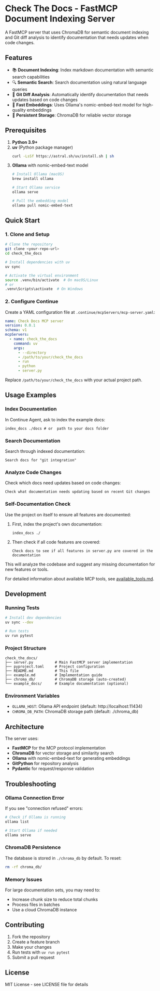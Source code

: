 # Check The Docs - FastMCP Document Indexing Server

A FastMCP server that uses ChromaDB for semantic document indexing and Git diff analysis to identify documentation that needs updates when code changes.

## Features

- 📚 **Document Indexing**: Index markdown documentation with semantic search capabilities
- 🔍 **Semantic Search**: Search documentation using natural language queries
- 📝 **Git Diff Analysis**: Automatically identify documentation that needs updates based on code changes
- 🚀 **Fast Embeddings**: Uses Ollama's nomic-embed-text model for high-quality embeddings
- 💾 **Persistent Storage**: ChromaDB for reliable vector storage

## Prerequisites

1. **Python 3.9+**
2. **uv** (Python package manager)
   ```bash
   curl -LsSf https://astral.sh/uv/install.sh | sh
   ```
3. **Ollama** with nomic-embed-text model
   ```bash
   # Install Ollama (macOS)
   brew install ollama
   
   # Start Ollama service
   ollama serve
   
   # Pull the embedding model
   ollama pull nomic-embed-text
   ```

## Quick Start

### 1. Clone and Setup

```bash
# Clone the repository
git clone <your-repo-url>
cd check_the_docs

# Install dependencies with uv
uv sync

# Activate the virtual environment
source .venv/bin/activate  # On macOS/Linux
# or
.venv\Scripts\activate  # On Windows
```

### 2. Configure Continue

Create a YAML configuration file at `.continue/mcpServers/mcp-server.yaml`:

```yaml
name: Check Docs MCP server
version: 0.0.1
schema: v1
mcpServers:
  - name: check_the_docs
    command: uv
    args:
      - --directory
      - /path/to/your/check_the_docs
      - run
      - python
      - server.py
```

Replace `/path/to/your/check_the_docs` with your actual project path.

## Usage Examples

### Index Documentation

In Continue Agent, ask to index the example docs:
```
index_docs ./docs # or  path to your docs folder
```

### Search Documentation

Search through indexed documentation:
```
Search docs for "git integration"
```

### Analyze Code Changes

Check which docs need updates based on code changes:
```
Check what documentation needs updating based on recent Git changes
```

### Self-Documentation Check

Use the project on itself to ensure all features are documented:

1. First, index the project's own documentation:
   ```
   index_docs ./
   ```

2. Then check if all code features are covered:
   ```
   Check docs to see if all features in server.py are covered in the documentation
   ```

This will analyze the codebase and suggest any missing documentation for new features or tools.

For detailed information about available MCP tools, see [available_tools.md](available_tools.md).

## Development

### Running Tests

```bash
# Install dev dependencies
uv sync --dev

# Run tests
uv run pytest
```

### Project Structure

```
check_the_docs/
├── server.py          # Main FastMCP server implementation
├── pyproject.toml     # Project configuration
├── README.md          # This file
├── example.md         # Implementation guide
├── chroma_db/         # ChromaDB storage (auto-created)
└── example_docs/      # Example documentation (optional)
```

### Environment Variables

- `OLLAMA_HOST`: Ollama API endpoint (default: http://localhost:11434)
- `CHROMA_DB_PATH`: ChromaDB storage path (default: ./chroma_db)

## Architecture

The server uses:
- **FastMCP** for the MCP protocol implementation
- **ChromaDB** for vector storage and similarity search
- **Ollama** with nomic-embed-text for generating embeddings
- **GitPython** for repository analysis
- **Pydantic** for request/response validation

## Troubleshooting

### Ollama Connection Error
If you see "connection refused" errors:
```bash
# Check if Ollama is running
ollama list

# Start Ollama if needed
ollama serve
```

### ChromaDB Persistence
The database is stored in `./chroma_db` by default. To reset:
```bash
rm -rf chroma_db/
```

### Memory Issues
For large documentation sets, you may need to:
- Increase chunk size to reduce total chunks
- Process files in batches
- Use a cloud ChromaDB instance

## Contributing

1. Fork the repository
2. Create a feature branch
3. Make your changes
4. Run tests with `uv run pytest`
5. Submit a pull request

## License

MIT License - see LICENSE file for details